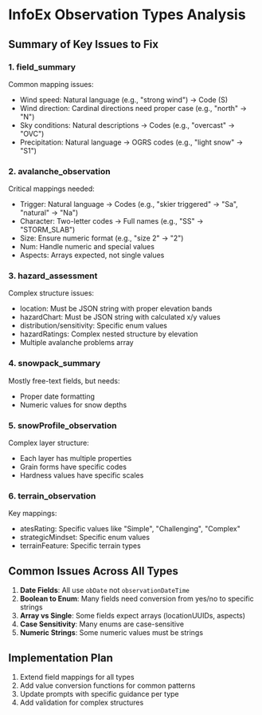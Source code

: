 # InfoEx Observation Types Analysis

## Summary of Key Issues to Fix

### 1. **field_summary**
Common mapping issues:
- Wind speed: Natural language (e.g., "strong wind") → Code (S)
- Wind direction: Cardinal directions need proper case (e.g., "north" → "N")
- Sky conditions: Natural descriptions → Codes (e.g., "overcast" → "OVC")
- Precipitation: Natural language → OGRS codes (e.g., "light snow" → "S1")

### 2. **avalanche_observation**
Critical mappings needed:
- Trigger: Natural language → Codes (e.g., "skier triggered" → "Sa", "natural" → "Na")
- Character: Two-letter codes → Full names (e.g., "SS" → "STORM_SLAB")
- Size: Ensure numeric format (e.g., "size 2" → "2")
- Num: Handle numeric and special values
- Aspects: Arrays expected, not single values

### 3. **hazard_assessment**
Complex structure issues:
- location: Must be JSON string with proper elevation bands
- hazardChart: Must be JSON string with calculated x/y values
- distribution/sensitivity: Specific enum values
- hazardRatings: Complex nested structure by elevation
- Multiple avalanche problems array

### 4. **snowpack_summary**
Mostly free-text fields, but needs:
- Proper date formatting
- Numeric values for snow depths

### 5. **snowProfile_observation**
Complex layer structure:
- Each layer has multiple properties
- Grain forms have specific codes
- Hardness values have specific scales

### 6. **terrain_observation**
Key mappings:
- atesRating: Specific values like "Simple", "Challenging", "Complex"
- strategicMindset: Specific enum values
- terrainFeature: Specific terrain types

## Common Issues Across All Types

1. **Date Fields**: All use `obDate` not `observationDateTime`
2. **Boolean to Enum**: Many fields need conversion from yes/no to specific strings
3. **Array vs Single**: Some fields expect arrays (locationUUIDs, aspects)
4. **Case Sensitivity**: Many enums are case-sensitive
5. **Numeric Strings**: Some numeric values must be strings

## Implementation Plan

1. Extend field mappings for all types
2. Add value conversion functions for common patterns
3. Update prompts with specific guidance per type
4. Add validation for complex structures

